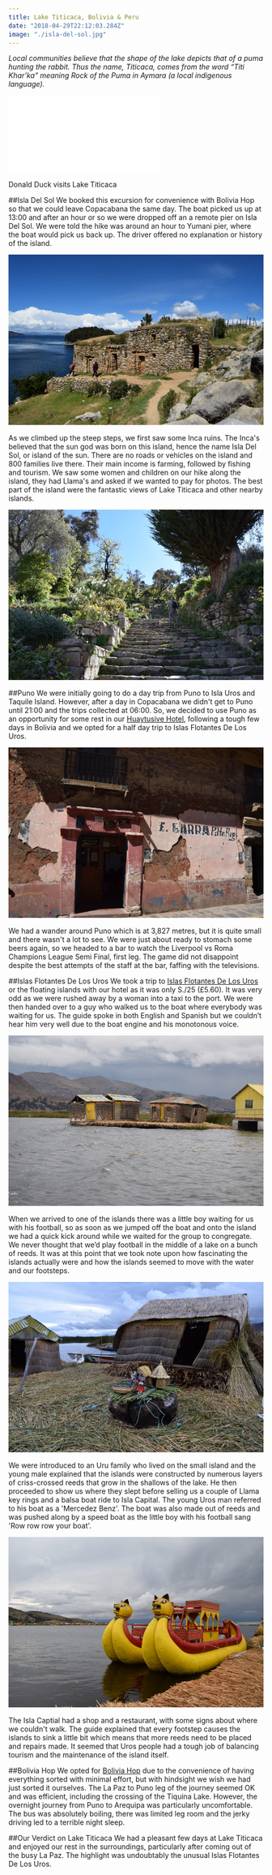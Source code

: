 ```yaml
---
title: Lake Titicaca, Bolivia & Peru
date: "2018-04-29T22:12:03.284Z"
image: "./isla-del-sol.jpg"
---
```


*Local communities believe that the shape of the lake depicts that of a puma hunting the rabbit. Thus the name, Titicaca, comes from the word “Titi Khar’ka” meaning Rock of the Puma in Aymara (a local indigenous language).*

<iframe frameborder="0" src="//www.dailymotion.com/embed/video/xynf5d" allowfullscreen></iframe>

Donald Duck visits Lake Titicaca

##Isla Del Sol
We booked this excursion for convenience with Bolivia Hop so that we could leave Copacabana the same day. The boat picked us up at 13:00 and after an hour or so we were dropped off an a remote pier on Isla Del Sol. We were told the hike was around an hour to Yumani pier, where the boat would pick us back up. The driver offered no explanation or history of the island.

![Inca Temple](./inca-temple.jpg "Inca Temple")

As we climbed up the steep steps, we first saw some Inca ruins. The Inca's believed that the sun god was born on this island, hence the name Isla Del Sol, or island of the sun. There are no roads or vehicles on the island and 800 families live there. Their main income is farming, followed by fishing and tourism. We saw some women and children on our hike along the island, they had Llama's and asked if we wanted to pay for photos. The best part of the island were the fantastic views of Lake Titicaca and other nearby islands.

![Inca Stairs](./inca-stairs.jpg "Inca Stairs")

##Puno
We were initially going to do a day trip from Puno to Isla Uros and Taquile Island. However, after a day in Copacabana we didn't get to Puno until 21:00 and the trips collected at 06:00. So, we decided to use Puno as an opportunity for some rest in our [Huaytusive Hotel](https://www.huaytusivepuno.com/), following a tough few days in Bolivia and we opted for a half day trip to Islas Flotantes De Los Uros.

![Puno](./puno.jpg "Puno")

We had a wander around Puno which is at 3,827 metres, but it is quite small and there wasn't a lot to see. We were just about ready to stomach some beers again, so  we headed to a bar to watch the Liverpool vs Roma Champions League Semi Final, first leg. The game did not disappoint despite the best attempts of the staff at the bar, faffing with the televisions.

##Islas Flotantes De Los Uros
We took a trip to [Islas Flotantes De Los Uros](https://en.wikipedia.org/wiki/Uru_people) or the floating islands with our hotel as it was only S./25 (£5.60). It was very odd as we were rushed away by a woman into a taxi to the port. We were then handed over to a guy who walked us to the boat where everybody was waiting for us. The guide spoke in both English and Spanish but we couldn’t hear him very well due to the boat engine and his monotonous voice.

![Floating Islands](./floating-islands.jpg "Floating Islands")

When we arrived to one of the islands there was a little boy waiting for us with his football, so as soon as we jumped off the boat and onto the island we had a quick kick around while we waited for the group to congregate. We never thought that we’d play football in the middle of a lake on a bunch of reeds. It was at this point that we took note upon how fascinating the islands actually were and how the islands seemed to move with the water and our footsteps.

![Uru Island](./uru-island.jpg "Uru Island")

We were introduced to an Uru family who lived on the small island and the young male explained that the islands were constructed by numerous layers of criss-crossed reeds that grow in the shallows of the lake. He then proceeded to show us where they slept before selling us a couple of Llama key rings and a balsa boat ride to Isla Capital. The young Uros man referred to his boat as a 'Mercedez Benz'. The boat was also made out of reeds and was pushed along by a speed boat as the little boy with his football sang 'Row row row your boat'.

![Balsa Boat](./balsa-boat.jpg "Balsa Boat")

The Isla Captial had a shop and a restaurant, with some signs about where we couldn't walk. The guide explained that every footstep causes the islands to sink a little bit which means that more reeds need to be placed and repairs made. It seemed that Uros people had a tough job of balancing tourism and the maintenance of the island itself.

##Bolivia Hop
We opted for [Bolivia Hop](https://www.boliviahop.com/) due to the convenience of having everything sorted with minimal effort, but with hindsight we wish we had just sorted it ourselves. The La Paz to Puno leg of the journey seemed OK and was efficient, including the crossing of the Tiquina Lake. However, the overnight journey from Puno to Arequipa was particularly uncomfortable. The bus was absolutely boiling, there was limited leg room and the jerky driving led to a terrible night sleep.

##Our Verdict on Lake Titicaca
We had a pleasant few days at Lake Titicaca and enjoyed our rest in the surroundings, particularly after coming out of the busy La Paz. The highlight was undoubtably the unusual Islas Flotantes De Los Uros.